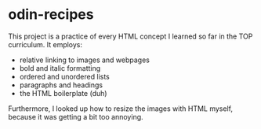 # odin-recipes
This project is a practice of every HTML concept I learned so far in the TOP curriculum.
It employs:
- relative linking to images and webpages
- bold and italic formatting
- ordered and unordered lists
- paragraphs and headings
- the HTML boilerplate (duh)

Furthermore, I looked up how to resize the images with HTML myself, because it was getting a bit too annoying.